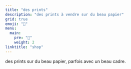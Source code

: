 ```yaml
---
title: "des prints"
description: "des prints à vendre sur du beau papier"
grid: true
emoji: "💸"
menu:
  main:
    pre: "💸"
    weight: 2
linktitle: "shop"
---
```


des prints sur du beau papier, parfois avec un beau cadre.
